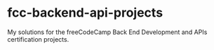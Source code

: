 # fcc-backend-api-projects
My solutions for the freeCodeCamp Back End Development and APIs certification projects.
